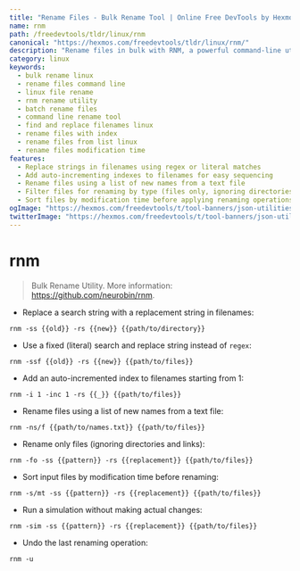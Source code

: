 ```yaml
---
title: "Rename Files - Bulk Rename Tool | Online Free DevTools by Hexmos"
name: rnm
path: /freedevtools/tldr/linux/rnm
canonical: "https://hexmos.com/freedevtools/tldr/linux/rnm/"
description: "Rename files in bulk with RNM, a powerful command-line utility. Automate file renaming tasks, search/replace strings, and add indexes. Free online tool, no registration required."
category: linux
keywords:
  - bulk rename linux
  - rename files command line
  - linux file rename
  - rnm rename utility
  - batch rename files
  - command line rename tool
  - find and replace filenames linux
  - rename files with index
  - rename files from list linux
  - rename files modification time
features:
  - Replace strings in filenames using regex or literal matches
  - Add auto-incrementing indexes to filenames for easy sequencing
  - Rename files using a list of new names from a text file
  - Filter files for renaming by type (files only, ignoring directories)
  - Sort files by modification time before applying renaming operations
ogImage: "https://hexmos.com/freedevtools/t/tool-banners/json-utilities-banner.png"
twitterImage: "https://hexmos.com/freedevtools/t/tool-banners/json-utilities-banner.png"
---
```


# rnm

> Bulk Rename Utility.
> More information: <https://github.com/neurobin/rnm>.

- Replace a search string with a replacement string in filenames:

`rnm -ss {{old}} -rs {{new}} {{path/to/directory}}`

- Use a fixed (literal) search and replace string instead of `regex`:

`rnm -ssf {{old}} -rs {{new}} {{path/to/files}}`

- Add an auto-incremented index to filenames starting from 1:

`rnm -i 1 -inc 1 -rs {{_}} {{path/to/files}}`

- Rename files using a list of new names from a text file:

`rnm -ns/f {{path/to/names.txt}} {{path/to/files}}`

- Rename only files (ignoring directories and links):

`rnm -fo -ss {{pattern}} -rs {{replacement}} {{path/to/files}}`

- Sort input files by modification time before renaming:

`rnm -s/mt -ss {{pattern}} -rs {{replacement}} {{path/to/files}}`

- Run a simulation without making actual changes:

`rnm -sim -ss {{pattern}} -rs {{replacement}} {{path/to/files}}`

- Undo the last renaming operation:

`rnm -u`

